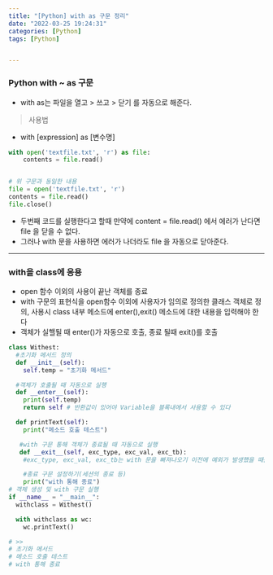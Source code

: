 ```yaml
---
title: "[Python] with as 구문 정리"
date: "2022-03-25 19:24:31"
categories: [Python]
tags: [Python]


---
```


### Python with ~ as 구문
- with as는 파일을 열고 > 쓰고 > 닫기 를 자동으로 해준다.

> 사용법
- with [expression] as [변수명]

```python
with open('textfile.txt', 'r') as file:
    contents = file.read()


# 위 구문과 동일한 내용
file = open('textfile.txt', 'r')
contents = file.read()
file.close()
```
- 두번째 코드를 실행한다고 할때 만약에 content = file.read() 에서 에러가 난다면 file 을 닫을 수 없다.
- 그러나 with 문을 사용하면 에러가 나더라도 file 을 자동으로 닫아준다.

----

### with을 class에 응용
- open 함수 이외의 사용이 끝난 객체를 종료
- with 구문의 표현식을 open함수 이외에 사용자가 임의로 정의한 클래스 객체로 정의, 사용시 class 내부 메소드에 enter(),exit() 메소드에 대한 내용을 입력해야 한다
- 객체가 실핼될 때 enter()가 자동으로 호출, 종료 될때 exit()를 호출

```python
class Withest:
  #초기화 메서드 정의
  def __init__(self):
    self.temp = "초기화 메서드"

  #객체가 호출될 때 자동으로 실행
  def __enter__(self):
    print(self.temp)
    return self # 반환값이 있어야 Variable을 블록내에서 사용할 수 있다

  def printText(self):
    print("메소드 호출 테스트")

   #with 구문 통해 객체가 종료될 때 자동으로 실행
   def __exit__(self, exc_type, exc_val, exc_tb):
    #exc_type, exc_val, exc_tb는 with 문을 빠져나오기 이전에 예외가 발생했을 때를 나타내는 정보

    #종료 구문 설정하기(세션의 종료 등)
    print("with 통해 종료")
# 객체 생성 및 with 구문 실행
if __name__ = "__main__":
  withclass = Withest()

  with withclass as wc:
    wc.printText()

# >>
# 초기화 메서드
# 메소드 호출 테스트
# with 통해 종료
```

